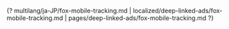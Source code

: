 {? multilang/ja-JP/fox-mobile-tracking.md | localized/deep-linked-ads/fox-mobile-tracking.md | pages/deep-linked-ads/fox-mobile-tracking.md ?}
